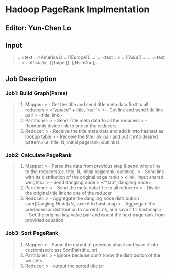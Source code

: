Hadoop PageRank Implmentation
======
## Editor: Yun-Chen Lo
## Input
> <page><title>America</title>...<text ...>America is ...[[Europe]]...</text>...</page> <page><title>Europe</title>...<text ...> ...[[Asia]]...</text>...</page>
> <page><title>Taiwan</title>...<text ...>...officially ..[[Taipei]]..[[HsinChu]]..</text>...</page>
## Job Description
### Job1: Build Graph(Parse)
> 1. Mapper:
    > - Get the title and send title meta data first to all reducers 
    > <“\space” + title, “null”>
    > - Get link and send title link pair
    > <title, link>
> 2. Partitioner:
    > - Send Title meta data to all the reducers
    > - Randomly divide link to one of the reducers
> 3. Reducer:
    > - Receive the title meta data and add it into hashset as lookup table
    > - Receive the title link pair and put it into desired pattern.(i.e. title, N, initial pagerank, outlinks).
### Job2: Calculate PageRank
> 1. Mapper:
    > - Parse the data from previous step & send whole line to the reducers(i.e. title, N, initial pagerank, outlinks).
    > - Send link with its
distribution of the original page rank)
    > <link, input shared weights>
    > - Send dangling node 
    > <"\tab", dangling node>
> 2. Partitioner:
    > - Send the meta data title to all reducers
    > - Divide the original title link to one of the reducer
> 3. Reducer:
    > - Aggregate the dangling node distribution sum(Dangling Node)/N, save it
to hash map
    > - Aggregate the predecessor distribution to current link, and save it to hashmap
    > - Get the original key value pair and count the next page rank from provided equation.

### Job3: Sort PageRank
> 1. Mapper:
    > - Parse the output of previous phase and save it into customized class
SortPair(title, pr)
> 2. Partitioner:
    > - ignore because don't know the distribution of the weights
> 3. Reducer:
    > - output the sorted title pr